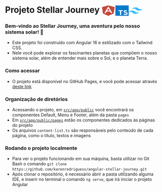 # Projeto Stellar Journey <img align="center" alt="Karen-angular" height="35" width="45" src="https://raw.githubusercontent.com/devicons/devicon/master/icons/angularjs/angularjs-plain.svg"><img align="center" alt="Karen-typescript" height="35" width="45" src="https://raw.githubusercontent.com/devicons/devicon/master/icons/typescript/typescript-plain.svg"><img align="center" alt="Karen-css" height="35" width="45" src="https://raw.githubusercontent.com/devicons/devicon/master/icons/tailwindcss/tailwindcss-plain.svg">

### Bem-vindo ao Stellar Journey, uma aventura pelo nosso sistema solar! 💫

- Este projeto foi construído com Angular 16 e estilizado com o Tailwind CSS.
- Nele você pode explorar os fascinantes planetas que compõem o nosso sistema solar, além de entender mais sobre o Sol, e o planeta Terra.

### Como acessar

- O projeto está disponível no GitHub Pages, e você pode acessar através <a href="https://github.com/karenrodriguesx/angular-stellar-journey" target="_blank">deste link</a>

### Organização de diretórios

- Acessando o projeto, em [`src/app/public`](https://github.com/karenrodriguesx/angular-stellar-journey/tree/main/stellar-journey/src/app/public) você encontrará os componentes Default, Menu e Footer, além da pasta `pages`
- Em [`src/app/public/pages`](https://github.com/karenrodriguesx/angular-stellar-journey/tree/main/stellar-journey/src/app/public/pages) estão os componentes dedicados às páginas do projeto
- Os arquivos `content-list.ts` são responsáveis pelo conteúdo de cada página, como o título, textos e imagens

### Rodando o projeto localmente

- Para ver o projeto funcionando em sua máquina, basta utilizar no Git Bash o comando `git clone https://github.com/karenrodriguesx/angular-stellar-journey.git`
- Após clonar o repositório, é necessário abrir a pasta utilizando alguma IDE, e inserir no terminal o comando `ng serve`, que irá iniciar o projeto Angular


